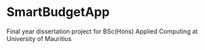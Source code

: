 # SmartBudgetApp
Final year dissertation project for BSc(Hons) Applied Computing at University of Mauritius

